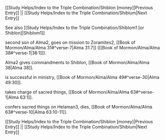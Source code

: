 [[Study Helps/Index to the Triple Combination/Shiblon [money]|Previous Entry]]  ||  [[Study Helps/Index to the Triple Combination/Shiblum|Next Entry]]

 See also [[Study Helps/Index to the Triple Combination/Shiblom1 [or Shiblon]|Shiblom1]]

 second son of Alma2, goes on mission to Zoramites2, [[Book of Mormon/Alma/Alma 31#^verse-7|Alma 31:7]] ([[Book of Mormon/Alma/Alma 38#^verse-1|38:1]]).

 Alma2 gives commandments to Shiblon, [[Book of Mormon/Alma/Alma 38|Alma 38]].

 is successful in ministry, [[Book of Mormon/Alma/Alma 49#^verse-30|Alma 49:30]].

 takes charge of sacred things, [[Book of Mormon/Alma/Alma 63#^verse-1|Alma 63:1]].

 confers sacred things on Helaman3, dies, [[Book of Mormon/Alma/Alma 63#^verse-10|Alma 63:10-11]].

[[Study Helps/Index to the Triple Combination/Shiblon [money]|Previous Entry]]  ||  [[Study Helps/Index to the Triple Combination/Shiblum|Next Entry]]